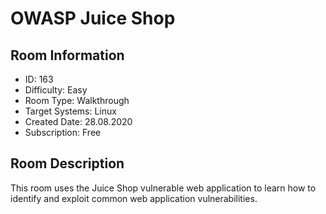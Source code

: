 ﻿# OWASP Juice Shop

## Room Information
- ID: 163
- Difficulty: Easy
- Room Type: Walkthrough
- Target Systems: Linux
- Created Date: 28.08.2020
- Subscription: Free

## Room Description
This room uses the Juice Shop vulnerable web application to learn how to identify and exploit common web application vulnerabilities.
